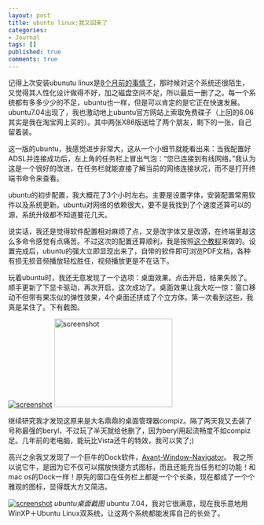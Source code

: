 ```yaml
---
layout: post
title: ubuntu linux:我又回来了
categories:
- Journal
tags: []
published: true
comments: true
---
```

<p>记得上次安装ubunutu linux是<a href="http://www.trowa.org/archive/39.html">8个月前的事情了</a>，那时候对这个系统还很陌生，又觉得其人性化设计做得不好，加之磁盘空间不足，所以最后一删了之。每一个系统都有多多少少的不足，ubuntu也一样，但是可以肯定的是它正在快速发展。ubuntu7.04出现了，我也激动地上ubuntu官方网站上索取免费碟子（上回的6.06其实是我在淘宝网上买的）。其中两张X86版送给了两个朋友，剩下的一张，自己留着装。</p>

<p>这一版的ubuntu，我感觉进步非常大，这从一个小细节就能看出来：当我配置好ADSL并连接成功后，左上角的任务栏上冒出气泡：“您已连接到有线网络。”我认为这是一个很好的改进，在任务栏就能直接了解当前的网络连接状况，而不是打开终端书命令来查看。</p>

<p>ubuntu的初步配置，我大概花了3个小时左右。主要是设置字体，安装配置常用软件以及系统更新。ubuntu对网络的依赖很大，要不是我找到了个速度还算可以的源，系统升级都不知道要花几天。</p>

<p>说实话，我还是觉得软件配置相对麻烦了点，又是改字体又是改源，在终端里敲这么多命令感觉有点痛苦。不过这次的配置还算顺利，我是按照<a href="http://www.osxcn.com/ubuntu/ubuntu-configuration-guide.html">这个教程</a>来做的。设置完成后，ubuntu的强大立即显现出来了，自带的软件即可浏览PDF文档，各种有损无损音频播放轻松胜任，视频播放更是不在话下。</p>

<p>玩着ubuntu时，我还无意发现了一个选项：桌面效果。点击开启，结果失败了。顺手更新了下显卡驱动，再次开启，这次成功了。桌面效果让我大吃一惊：窗口移动不但带有果冻似的弹性效果，4个桌面还拼成了个立方体。第一次看到这些，我真是呆住了。下有截图。</p>

<p><a href="http://photo6.yupoo.com/20070531/120918_1640278033_lycolvaz.jpg"><img title="screenshot" src="http://photo6.yupoo.com/20070531/120918_1640278033_m.jpg" alt="screenshot" /></a> <a href="http://photo6.yupoo.com/20070531/120922_390166933_ilpehusu.jpg"><img title="screenshot" src="http://photo6.yupoo.com/20070531/120922_390166933_m.jpg" alt="screenshot" width="240" height="180" /></a></p>

<p>继续研究我才发现这原来是大名鼎鼎的桌面管理器compiz。隔了两天我又去装了号称最强的beryl，不过玩了半天就给他删了，因为beryl用起流畅度不如compiz足。几年前的老电脑，能玩比Vista还牛的特效，我可以笑了;)</p>

<p>高兴之余我又发现了一个巨牛的Dock软件，<a href="http://code.google.com/p/avant-window-navigator/">Avant-Window-Navigator</a>。 我之所以说它牛，是因为它不仅可以摆放快捷方式图标，而且还能充当任务栏的功能！和mac os的Dock一样！原先的窗口在任务栏上都是一个个长条，现在都成了一个个雅观的图标，显得既大方又简洁。</p>

<p><a href="http://photo6.yupoo.com/20070622/110122_1741973411_ayygzldq.jpg"><img title="screenshot" src="http://photo6.yupoo.com/20070622/110122_1741973411_m.jpg" alt="screenshot" /></a>
<em>ubuntu桌面截图</em>
ubuntu 7.04，我对它很满意，现在我乐意地用WinXP＋Ubuntu Linux双系统，让这两个系统都能发挥自己的长处了。</p>
